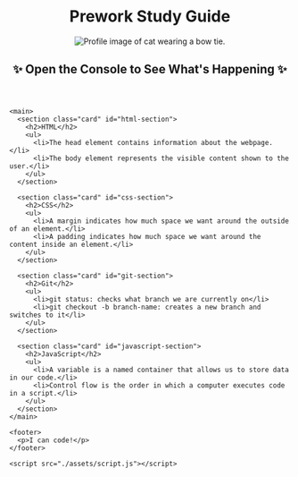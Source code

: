 <!DOCTYPE html>
<html lang="en">
  <head>
    <meta charset="UTF-8" />
    <meta http-equiv="X-UA-Compatible" content="IE=edge" />
    <meta name="viewport" content="width=device-width, initial-scale=1.0" />
    <title>Prework Study Guide</title>
  </head>

  <body>
    <header id="top">
      <h1>Prework Study Guide</h1>
      <img src="./assets/bowtie-cat.png" alt="Profile image of cat wearing a bow tie." />
    <h2>✨ Open the Console to See What's Happening ✨</h2>
    </header>

    <main>
      <section class="card" id="html-section">
        <h2>HTML</h2>
        <ul>
          <li>The head element contains information about the webpage.</li>
          <li>The body element represents the visible content shown to the user.</li>
        </ul>
      </section>

      <section class="card" id="css-section">
        <h2>CSS</h2>
        <ul>
          <li>A margin indicates how much space we want around the outside of an element.</li>
          <li>A padding indicates how much space we want around the content inside an element.</li>
        </ul>
      </section>

      <section class="card" id="git-section">
        <h2>Git</h2>
        <ul>
          <li>git status: checks what branch we are currently on</li>
          <li>git checkout -b branch-name: creates a new branch and switches to it</li>
        </ul>
      </section>

      <section class="card" id="javascript-section">
        <h2>JavaScript</h2>
        <ul>
          <li>A variable is a named container that allows us to store data in our code.</li>
          <li>Control flow is the order in which a computer executes code in a script.</li>
        </ul>
      </section>
    </main>

    <footer>
      <p>I can code!</p>
    </footer>

    <script src="./assets/script.js"></script>
  </body>
</html>
